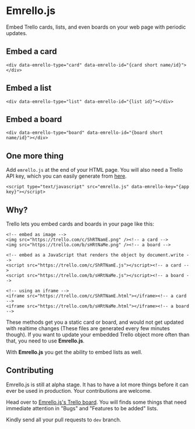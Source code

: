 # Emrello.js

Embed Trello cards, lists, and even boards on your web page with periodic updates.

## Embed a card

```
<div data-emrello-type="card" data-emrello-id="{card short name/id}"></div>
```

## Embed a list

```
<div data-emrello-type="list" data-emrello-id="{list id}"></div>
```

## Embed a board

```
<div data-emrello-type="board" data-emrello-id="{board short name/id}"></div>
```

## One more thing

Add `emrello.js` at the end of your HTML page. You will also need a Trello API key,
which you can easily generate from [here](https://trello.com/1/appKey/generate).

```
<script type="text/javascript" src="emrello.js" data-emrello-key="{app key}"></script>
```

## Why?

Trello lets you embed cards and boards in your page like this:

```
<!-- embed as image -->
<img src="https://trello.com/c/ShRTNamE.png" /><!-- a card -->
<img src="https://trello.com/b/sHRtNaMe.png" /><!-- a board -->

<!-- embed as a JavaScript that renders the object by document.write -->
<script src="https://trello.com/c/ShRTNamE.js"></script><!-- a card -->
<script src="https://trello.com/b/sHRtNaMe.js"></script><!-- a board -->

<!-- using an iframe -->
<iframe src="https://trello.com/c/ShRTNamE.html"></iframe><!-- a card -->
<iframe src="https://trello.com/b/sHRtNaMe.html"></iframe><!-- a board -->
```

These methods get you a static card or board, and would not get updated with
realtime changes (These files are generated every few minutes though). If you
want to update your embedded Trello object more often than that, you need to
use **Emrello.js**.

With **Emrello.js** you get the ability to embed lists as well.

## Contributing

Emrello.js is still at alpha stage. It has to have a lot more things before
it can ever be used in production. Your contributions are welcome.

Head over to [Emrello.js's Trello board](https://trello.com/b/vUMIXgBw). You
will finds some things that need immediate attention in "Bugs" and "Features
to be added" lists.

Kindly send all your pull requests to `dev` branch.
